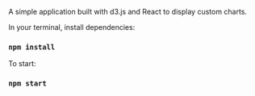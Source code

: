 A simple application built with d3.js and React to display custom charts. 

In your terminal, install dependencies: 

### `npm install`

To start: 
### `npm start`


